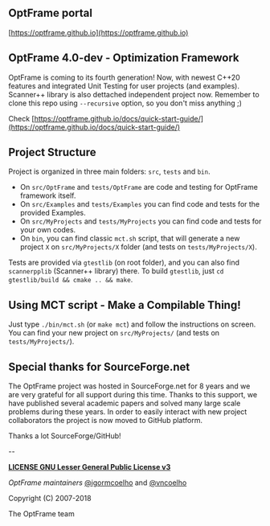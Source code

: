 ## OptFrame portal
[https://optframe.github.io](https://optframe.github.io)

## OptFrame 4.0-dev - Optimization Framework

OptFrame is coming to its fourth generation! Now, with newest C++20 features and integrated Unit Testing for user projects (and examples). Scanner++ library is also dettached independent project now.
Remember to clone this repo using `--recursive` option, so you don't miss anything ;)

Check [https://optframe.github.io/docs/quick-start-guide/](https://optframe.github.io/docs/quick-start-guide/)

## Project Structure

Project is organized in three main folders: `src`, `tests` and `bin`.
* On `src/OptFrame` and `tests/OptFrame` are code and testing for OptFrame framework itself.
* On `src/Examples` and `tests/Examples` you can find code and tests for the provided Examples.
* On `src/MyProjects` and `tests/MyProjects` you can find code and tests for your own codes.
* On `bin`, you can find classic `mct.sh` script, that will generate a new project `X` on `src/MyProjects/X` folder (and tests on `tests/MyProjects/X`).

Tests are provided via `gtestlib` (on root folder), and you can also find `scannerpplib` (Scanner++ library) there.
To build `gtestlib`, just `cd gtestlib/build && cmake .. && make`.

## Using MCT script - Make a Compilable Thing!

Just type `./bin/mct.sh` (or `make mct`) and follow the instructions on screen. 
You can find your new project on `src/MyProjects/` (and tests on `tests/MyProjects/`).

## Special thanks for SourceForge.net

The OptFrame project was hosted in SourceForge.net for 8 years and we are 
very grateful for all support during this time. Thanks to this support, we
have published several academic papers and solved many large scale problems
during these years. In order to easily interact with new project collaborators
the project is now moved to GitHub platform.

Thanks a lot SourceForge/GitHub! 

--

[**LICENSE GNU Lesser General Public License v3**](https://github.com/optframe/optframe/blob/master/LICENSE)

*OptFrame maintainers* [@igormcoelho](https://github.com/igormcoelho) and [@vncoelho](https://github.com/vncoelho)

Copyright (C) 2007-2018

The OptFrame team
